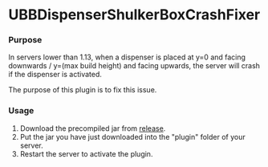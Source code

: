 # UBBDispenserShulkerBoxCrashFixer

### Purpose

In servers lower than 1.13, when a dispenser is placed at y=0 and facing
downwards / y=(max build height) and facing upwards, the server will crash
if the dispenser is activated.

The purpose of this plugin is to fix this issue.

### Usage

1. Download the precompiled jar from
   [release](https://github.com/unionofblackbean/UBBDispenserShulkerBoxCrashFixer/releases).
2. Put the jar you have just downloaded into the "plugin" folder of your server.
3. Restart the server to activate the plugin.
